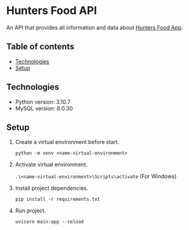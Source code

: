 # Hunters Food API

An API that provides all information and data about [Hunters Food App](https://github.com/JoelSoliz/hunters-food-app).

## Table of contents

- [Technologies](#technologies)
- [Setup](#setup)

## Technologies

- Python version: 3.10.7
- MySQL version: 8.0.30

## Setup

1. Create a virtual environment before start.

   `python -m venv <name-virtual-environment>`

2. Activate virtual environment.

   `.\<name-virtual-environment>\Scripts\activate` (For Windows)

3. Install project dependencies.

   `pip install -r requirements.txt`

4. Run project.

   `uvicorn main:app --reload`
